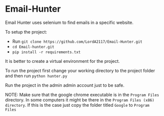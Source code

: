 # Email-Hunter

Email Hunter uses selenium to find emails in a specific website.

To setup the project:
* Run `git clone https://github.com/LordA2117/Email-Hunter.git`
* `cd Email-hunter.git`
* `pip install -r requirements.txt`

It is better to create a virtual environment for the project.

To run the project first change your working directory to the project folder and then run `python hunter.py`

Run the project in the admin admin account just to be safe.

NOTE: Make sure that the google chrome executable is in the `Program Files` directory. In some computers it might be there in the `Program Files (x86) directory`. If this is the case just copy the folder titled `Google` to `Program Files`
